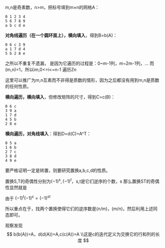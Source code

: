 
m,n是奇素数，n>m，把标号填到m×n的网格A：

    0 1 2 3 4
    5 6 7 8 9
    a b c d e

**对角线遍历（在一个圆环面上），横向填入**，得到B=b(A)：

    0 6 c 3 9
    a 1 7 d 4
    5 b 2 8 e

之所以不重复不遗漏，
是因为它遍历的过程是：0~m-1列，m~2m-1列，...
而(m,n)=1，所以im,0<=i<=n-1 遍历Zn

这里可以推广为m,n互素而不非得是质数的情形，因为之后都没有用到m,n是质数的任何性质。


**横向遍历，横向填入**，但修改矩阵的尺寸，得到C=c(B)：

    0 6 c
    3 9 a 
    1 7 d 
    4 5 b
    2 8 e

**横向遍历，对角线填入**：得到D=d(C)=A^T：

    0 5 a
    1 6 b
    2 7 c
    3 8 d
    4 9 e

要严格证明一定是转置，则要研究置换a,b,c,d的性质。



置换S,T的奇偶性分别为$(-1)^s,(-1)^t$，s,t是它们逆序的个数，s
那么置换ST的奇偶性显然就是


由于
$(-1)^t(-1)^s=(-1)^{st}$

所以重点在于，找两个置换使得它们的逆序数是(n/m)，(m/n)，然后利用上述同态即可。

观察发现
$$
b(b(A))=A，d(d(A))=A,c(c(A))=A
\\这是c的迭代定义为交换它的行和列的长度
$$